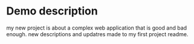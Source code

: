# Demo description
my new project is about a complex web application that is good and bad enough.
new descriptions and updatres made to my first project readme.
